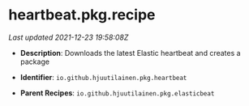 # heartbeat.pkg.recipe

_Last updated 2021-12-23 19:58:08Z_

- **Description**: Downloads the latest Elastic heartbeat and creates a package

- **Identifier**: `io.github.hjuutilainen.pkg.heartbeat`

- **Parent Recipes**: `io.github.hjuutilainen.pkg.elasticbeat`